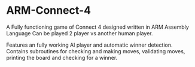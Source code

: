 # ARM-Connect-4
A Fully functioning game of Connect 4 designed written in ARM Assembly Language
Can be played 2 player vs another human player.

Features an fully working AI player and automatic winner detection. 
Contains subroutines for checking and making moves, validating moves, printing the board and checking for a winner.

